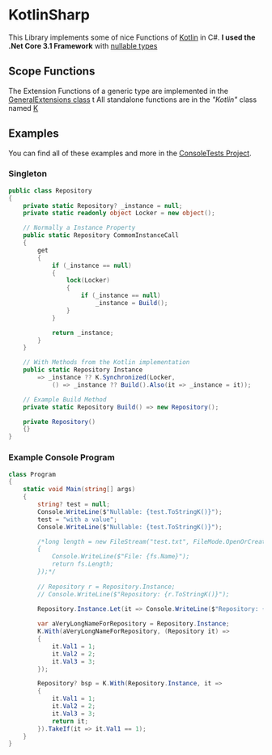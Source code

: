 # KotlinSharp

This Library implements some of nice Functions of [Kotlin](https://kotlinlang.org/) in C#.
**I used the .Net Core 3.1 Framework** with [nullable types](https://docs.microsoft.com/en-us/archive/msdn-magazine/2018/february/essential-net-csharp-8-0-and-nullable-reference-types)

## Scope Functions

The Extension Functions of a generic type are implemented in the [GeneralExtensions class](./KolinSharp/GeneralExtensions.cs)
t
All standalone functions are in the *"Kotlin"* class named [K](./KotlinSharp/K.cs)

## Examples

You can find all of these examples and more in the [ConsoleTests Project](./KotlinSharp/ConsoleTests).

### Singleton
```csharp
public class Repository
{
    private static Repository? _instance = null;
    private static readonly object Locker = new object();

    // Normally a Instance Property
    public static Repository CommomInstanceCall
    {
        get 
        {
            if (_instance == null)
            {
                lock(Locker)
                {
                    if (_instance == null)
                        _instance = Build();
                }
            }

            return _instance;
        }
    }

    // With Methods from the Kotlin implementation
    public static Repository Instance
        => _instance ?? K.Synchronized(Locker, 
            () => _instance ?? Build().Also(it => _instance = it));

    // Example Build Method
    private static Repository Build() => new Repository();

    private Repository()
    {}
}
```

### Example Console Program

```csharp
class Program
{
    static void Main(string[] args)
    {
        string? test = null;
        Console.WriteLine($"Nullable: {test.ToStringK()}");
        test = "with a value";
        Console.WriteLine($"Nullable: {test.ToStringK()}");

        /*long length = new FileStream("test.txt", FileMode.OpenOrCreate).Use(fs =>
        {
            Console.WriteLine($"File: {fs.Name}");
            return fs.Length;
        });*/
        
        // Repository r = Repository.Instance;
        // Console.WriteLine($"Repository: {r.ToStringK()}");

        Repository.Instance.Let(it => Console.WriteLine($"Repository: {it.ToStringK()}"));
        
        var aVeryLongNameForRepository = Repository.Instance;
        K.With(aVeryLongNameForRepository, (Repository it) =>
        {
            it.Val1 = 1;
            it.Val2 = 2;
            it.Val3 = 3;
        });

        Repository? bsp = K.With(Repository.Instance, it =>
        {
            it.Val1 = 1;
            it.Val2 = 2;
            it.Val3 = 3;
            return it;
        }).TakeIf(it => it.Val1 == 1);
    }
}
```
